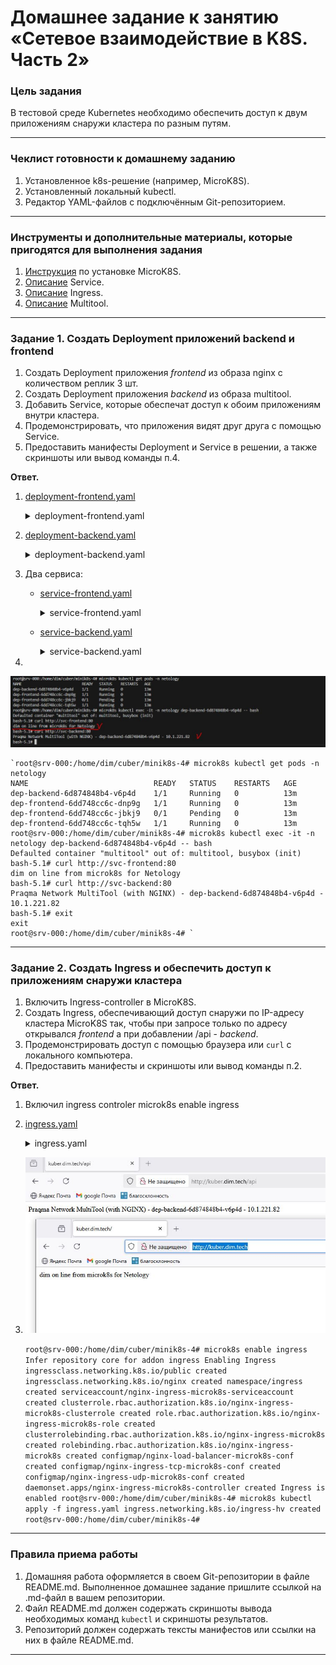 # Домашнее задание к занятию «Сетевое взаимодействие в K8S. Часть 2»



### Цель задания

В тестовой среде Kubernetes необходимо обеспечить доступ к двум приложениям снаружи кластера по разным путям.

------

### Чеклист готовности к домашнему заданию

1. Установленное k8s-решение (например, MicroK8S).
2. Установленный локальный kubectl.
3. Редактор YAML-файлов с подключённым Git-репозиторием.

------

### Инструменты и дополнительные материалы, которые пригодятся для выполнения задания

1. [Инструкция](https://microk8s.io/docs/getting-started) по установке MicroK8S.
2. [Описание](https://kubernetes.io/docs/concepts/services-networking/service/) Service.
3. [Описание](https://kubernetes.io/docs/concepts/services-networking/ingress/) Ingress.
4. [Описание](https://github.com/wbitt/Network-MultiTool) Multitool.

------

### Задание 1. Создать Deployment приложений backend и frontend

1. Создать Deployment приложения _frontend_ из образа nginx с количеством реплик 3 шт.
2. Создать Deployment приложения _backend_ из образа multitool. 
3. Добавить Service, которые обеспечат доступ к обоим приложениям внутри кластера. 
4. Продемонстрировать, что приложения видят друг друга с помощью Service.
5. Предоставить манифесты Deployment и Service в решении, а также скриншоты или вывод команды п.4.

**Ответ.**

1. [deployment-frontend.yaml](deployment-frontend.yaml)

    <details><summary>deployment-frontend.yaml</summary>

    ```yaml
    ---
    apiVersion: apps/v1
    kind: Deployment
    metadata:
    name: Dep-frontend
    labels:
        task: one
        tier: homework
    annotations:
        container: nginx
    namespace: netology
    spec:
    replicas: 3
    strategy:
        rollingUpdate:
        maxSurge: 1
        maxUnavailable: 1
        type: RollingUpdate
    selector:
        matchLabels:
        type: frontend 
    template:
        metadata:
        labels:
            app: nginx
            type: frontend 
        spec:
        containers:
            - name: nginx
            image: nginx:1.24.0
            resources:
                limits:
                memory: "128Mi"
                cpu: "500m"
                requests:
                memory: "64Mi"
                cpu: "250m"
            volumeMounts:
                - name:  nginx-index
                mountPath: "/usr/share/nginx/html"
            ports:
                - name: http-nginx
                containerPort: 80
            livenessProbe:
                tcpSocket:
                port: 80
                initialDelaySeconds: 10
                timeoutSeconds: 3
            readinessProbe:
                httpGet:
                path: /
                port: 80
                initialDelaySeconds: 15
                timeoutSeconds: 5
                successThreshold: 1
                failureThreshold: 4
        initContainers:
            - name: init-wait-svc
            image: busybox:1.36.1
            resources:
                limits:
                memory: "64Mi"
                cpu: "250m"
                requests:
                memory: "8Mi"
                cpu: "50m"
            env:
                - name: TARGET
                value: "svc-frontend"
            command: ['sh', '-c', "until nslookup $TARGET.$(cat /var/run/secrets/kubernetes.io/serviceaccount/namespace).svc.cluster.local; do sleep 2; done"]
            - name: init-busybox
            image: busybox:1.36.1
            resources:
                limits:
                memory: "32Mi"
                cpu: "100m"
                requests:
                memory: "8Mi"
                cpu: "50m"
            command: ['sh', '-c', "echo dim on line from microk8s for Netology > /usr/share/nginx/html/index.html"]
            volumeMounts:
                - name:  nginx-index
                mountPath: "/usr/share/nginx/html"
        volumes:
            - name:  nginx-index
            emptyDir: {}
    ...
    ```

    </details>

2. [deployment-backend.yaml](deployment-backend.yaml)

    <details><summary>deployment-backend.yaml</summary>

    ```yaml
    ---
    apiVersion: apps/v1
    kind: Deployment
    metadata:
    name: dep-backend
    labels:
        task: one
        tier: homework
    annotations:
        container: multitool
    namespace: netology
    spec:
    replicas: 1
    strategy:
        rollingUpdate:
        maxSurge: 1
        maxUnavailable: 1
        type: RollingUpdate
    selector:
        matchLabels:
        type: backend 
    template:
        metadata:
        labels:
            app: multitool
            type: backend
        spec:
        containers:
            - name: multitool
            image: praqma/network-multitool:alpine-extra
            resources:
                limits:
                memory: "128Mi"
                cpu: "450m"
                requests:
                memory: "32Mi"
                cpu: "150m"
            env:
                - name: HTTP_PORT
                value: "8080"
                - name: HTTPS_PORT
                value: "8443"
            ports:
                - name: http-multitool
                containerPort: 8080
                protocol: TCP
                - name: https-multitool
                containerPort: 8443
                protocol: TCP
            livenessProbe:
                tcpSocket:
                port: 8080
                initialDelaySeconds: 10
                timeoutSeconds: 3
            readinessProbe:
                httpGet:
                path: /
                port: 8080
                initialDelaySeconds: 15
                timeoutSeconds: 5
                successThreshold: 1
                failureThreshold: 2
        initContainers:
            - name: busybox
            image: busybox:1.36.1
            resources:
                limits:
                memory: "64Mi"
                cpu: "250m"
                requests:
                memory: "8Mi"
                cpu: "50m"
            env:
                - name: TARGET
                value: "svc-backend"
            command: ['sh', '-c', "until nslookup $TARGET.$(cat /var/run/secrets/kubernetes.io/serviceaccount/namespace).svc.cluster.local; do sleep 2; done"]
    ...
    ```

    </details>

3. Два сервиса:
    - [service-frontend.yaml](service-frontend.yaml)

        <details><summary>service-frontend.yaml</summary>

        ```yaml
        ---
        apiVersion: v1
        kind: Service
        metadata:
        name: svc-frontend
        namespace: netology
        spec:
        selector:
            app: nginx
            type: frontend 
        type: ClusterIP
        ports:
            - name: nginx
            port: 80
            targetPort: http-nginx
        ...
        ```

        </details>

    - [service-backend.yaml](service-backend.yaml)

        <details><summary>service-backend.yaml</summary>

        ```yaml
        ---
        apiVersion: v1
        kind: Service
        metadata:
        name: svc-backend
        namespace: netology
        spec:
        selector:
            app: multitool
            type: backend
        type: ClusterIP
        ports:
            - name: multitool
            port: 80
            targetPort: http-multitool
        ...
        ```

        </details>

4. 
![Скриншот 1](image_1.jpg)
 
    `root@srv-000:/home/dim/cuber/minik8s-4# microk8s kubectl get pods -n netology
    NAME                            READY   STATUS    RESTARTS   AGE
    dep-backend-6d874848b4-v6p4d    1/1     Running   0          13m
    dep-frontend-6dd748cc6c-dnp9g   1/1     Running   0          13m
    dep-frontend-6dd748cc6c-jbkj9   0/1     Pending   0          13m
    dep-frontend-6dd748cc6c-tqh5w   1/1     Running   0          13m
    root@srv-000:/home/dim/cuber/minik8s-4# microk8s kubectl exec -it -n netology dep-backend-6d874848b4-v6p4d -- bash 
    Defaulted container "multitool" out of: multitool, busybox (init)
    bash-5.1# curl http://svc-frontend:80
    dim on line from microk8s for Netology
    bash-5.1# curl http://svc-backend:80
    Praqma Network MultiTool (with NGINX) - dep-backend-6d874848b4-v6p4d - 10.1.221.82
    bash-5.1# exit
    exit
    root@srv-000:/home/dim/cuber/minik8s-4# `





------

### Задание 2. Создать Ingress и обеспечить доступ к приложениям снаружи кластера

1. Включить Ingress-controller в MicroK8S.
2. Создать Ingress, обеспечивающий доступ снаружи по IP-адресу кластера MicroK8S так, чтобы при запросе только по адресу открывался _frontend_ а при добавлении /api - _backend_.
3. Продемонстрировать доступ с помощью браузера или `curl` с локального компьютера.
4. Предоставить манифесты и скриншоты или вывод команды п.2.

**Ответ.**

1. Включил ingress controler microk8s enable ingress
2. [ingress.yaml](ingress.yaml)

    <details><summary>ingress.yaml</summary>

    ```yaml
    ---
    apiVersion: networking.k8s.io/v1
    kind: Ingress
    metadata:
    name: ingress-hw
    labels:
        name: ingress-microk8s
    namespace: netology
    annotations:
        nginx.ingress.kubernetes.io/rewrite-target: /
    spec:
    ingressClassName: "nginx"
    rules:
        - host: kuber.dim.tech
        http:
            paths:
            - path: /
                pathType: Prefix
                backend:
                service:
                    name: svc-frontend
                    port:
                    name: nginx
            - path: /api
                pathType: Prefix
                backend:
                service:
                    name: svc-backend
                    port:
                    name: multitool
    ...
    ```

    </details>

3. ![Скриншот 2](image_2.JPG)

      `root@srv-000:/home/dim/cuber/minik8s-4# microk8s enable ingress
       Infer repository core for addon ingress
       Enabling Ingress
       ingressclass.networking.k8s.io/public created
       ingressclass.networking.k8s.io/nginx created
       namespace/ingress created
       serviceaccount/nginx-ingress-microk8s-serviceaccount created
       clusterrole.rbac.authorization.k8s.io/nginx-ingress-microk8s-clusterrole created
       role.rbac.authorization.k8s.io/nginx-ingress-microk8s-role created
       clusterrolebinding.rbac.authorization.k8s.io/nginx-ingress-microk8s created
       rolebinding.rbac.authorization.k8s.io/nginx-ingress-microk8s created
       configmap/nginx-load-balancer-microk8s-conf created
       configmap/nginx-ingress-tcp-microk8s-conf created
       configmap/nginx-ingress-udp-microk8s-conf created
       daemonset.apps/nginx-ingress-microk8s-controller created
       Ingress is enabled
       root@srv-000:/home/dim/cuber/minik8s-4# microk8s kubectl apply -f ingress.yaml
       ingress.networking.k8s.io/ingress-hv created
       root@srv-000:/home/dim/cuber/minik8s-4#` 

------

### Правила приема работы

1. Домашняя работа оформляется в своем Git-репозитории в файле README.md. Выполненное домашнее задание пришлите ссылкой на .md-файл в вашем репозитории.
2. Файл README.md должен содержать скриншоты вывода необходимых команд `kubectl` и скриншоты результатов.
3. Репозиторий должен содержать тексты манифестов или ссылки на них в файле README.md.

------
